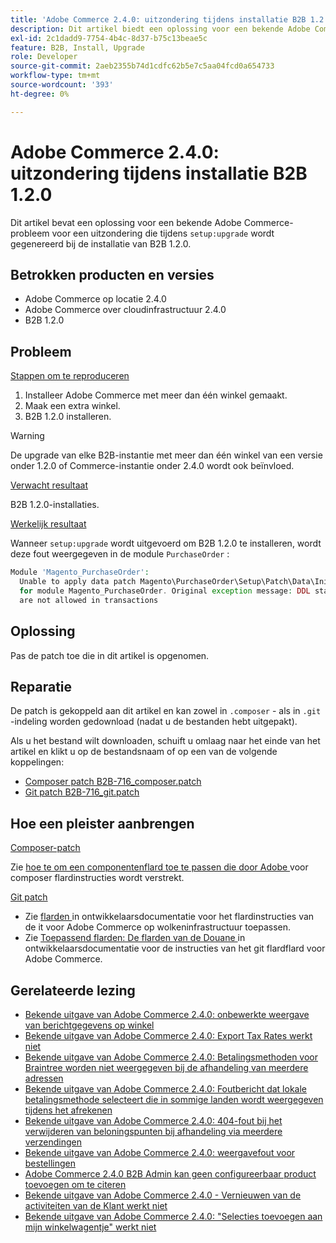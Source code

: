 ```yaml
---
title: 'Adobe Commerce 2.4.0: uitzondering tijdens installatie B2B 1.2.0'
description: Dit artikel biedt een oplossing voor een bekende Adobe Commerce-probleem voor een uitzondering die tijdens de installatie van B2B 1.2.0 wordt gegenereerd.
exl-id: 2c1dadd9-7754-4b4c-8d37-b75c13beae5c
feature: B2B, Install, Upgrade
role: Developer
source-git-commit: 2aeb2355b74d1cdfc62b5e7c5aa04fcd0a654733
workflow-type: tm+mt
source-wordcount: '393'
ht-degree: 0%

---
```


# Adobe Commerce 2.4.0: uitzondering tijdens installatie B2B 1.2.0

Dit artikel bevat een oplossing voor een bekende Adobe Commerce-probleem voor een uitzondering die tijdens `setup:upgrade` wordt gegenereerd bij de installatie van B2B 1.2.0.

## Betrokken producten en versies

* Adobe Commerce op locatie 2.4.0
* Adobe Commerce over cloudinfrastructuur 2.4.0
* B2B 1.2.0

## Probleem

<u> Stappen om te reproduceren </u>

1. Installeer Adobe Commerce met meer dan één winkel gemaakt.
1. Maak een extra winkel.
1. B2B 1.2.0 installeren.

>[!WARNING]
>
>De upgrade van elke B2B-instantie met meer dan één winkel van een versie onder 1.2.0 of Commerce-instantie onder 2.4.0 wordt ook beïnvloed.

<u> Verwacht resultaat </u>

B2B 1.2.0-installaties.

<u> Werkelijk resultaat </u>

Wanneer `setup:upgrade` wordt uitgevoerd om B2B 1.2.0 te installeren, wordt deze fout weergegeven in de module `PurchaseOrder` :

```php
Module 'Magento_PurchaseOrder':
  Unable to apply data patch Magento\PurchaseOrder\Setup\Patch\Data\InitPurchaseOrderSalesSequence
  for module Magento_PurchaseOrder. Original exception message: DDL statements
  are not allowed in transactions
```

## Oplossing

Pas de patch toe die in dit artikel is opgenomen.

## Reparatie

De patch is gekoppeld aan dit artikel en kan zowel in `.composer` - als in `.git` -indeling worden gedownload (nadat u de bestanden hebt uitgepakt).

Als u het bestand wilt downloaden, schuift u omlaag naar het einde van het artikel en klikt u op de bestandsnaam of op een van de volgende koppelingen:

* [Composer patch B2B-716\_composer.patch](assets/B2B-716_composer.patch.zip)
* [Git patch B2B-716\_git.patch](assets/B2B-716_git.patch.zip)

## Hoe een pleister aanbrengen

<u> Composer-patch </u>

Zie [ hoe te om een componentenflard toe te passen die door Adobe ](/help/how-to/general/how-to-apply-a-composer-patch-provided-by-magento.md) voor composer flardinstructies wordt verstrekt.

<u> Git patch </u>

* Zie [ flarden ](https://experienceleague.adobe.com/en/docs/commerce-cloud-service/user-guide/develop/upgrade/apply-patches) in ontwikkelaarsdocumentatie voor het flardinstructies van de it voor Adobe Commerce op wolkeninfrastructuur toepassen.
* Zie [ Toepassend flarden: De flarden van de Douane ](https://experienceleague.adobe.com/en/docs/commerce-operations/upgrade-guide/patches/overview#custom-patches) in ontwikkelaarsdocumentatie voor de instructies van het git flardflard voor Adobe Commerce.

## Gerelateerde lezing

* [Bekende uitgave van Adobe Commerce 2.4.0: onbewerkte weergave van berichtgegevens op winkel](/help/troubleshooting/storefront/magento-2-4-0-issue-storefront-raw-message-data-display.md)
* [Bekende uitgave van Adobe Commerce 2.4.0: Export Tax Rates werkt niet](/help/troubleshooting/miscellaneous/magento-2-4-0-known-issue-export-tax-rates-does-not-work.md)
* [Bekende uitgave van Adobe Commerce 2.4.0: Betalingsmethoden voor Braintree worden niet weergegeven bij de afhandeling van meerdere adressen](/help/troubleshooting/payments/magento-2-4-0-braintree-not-in-multiple-addresses-checkout.md)
* [Bekende uitgave van Adobe Commerce 2.4.0: Foutbericht dat lokale betalingsmethode selecteert die in sommige landen wordt weergegeven tijdens het afrekenen](/help/troubleshooting/payments/magento-2-4-0-checkout-error-selecting-local-payments.md)
* [Bekende uitgave van Adobe Commerce 2.4.0: 404-fout bij het verwijderen van beloningspunten bij afhandeling via meerdere verzendingen](/help/troubleshooting/storefront/magento-2-4-0-404-error-removing-rewards-points-on-multi-shipping-checkout.md)
* [Bekende uitgave van Adobe Commerce 2.4.0: weergavefout voor bestellingen](/help/troubleshooting/storefront/magento-2-4-0-known-issue-orders-display-error.md)
* [Adobe Commerce 2.4.0 B2B Admin kan geen configureerbaar product toevoegen om te citeren](/help/troubleshooting/miscellaneous/magento-2-4-0-b2b-admin-can-t-add-configurable-product-to-quote.md)
* [Bekende uitgave van Adobe Commerce 2.4.0 - Vernieuwen van de activiteiten van de Klant werkt niet](/help/troubleshooting/miscellaneous/magento-2-4-0-refresh-on-customer-activities-does-not-work.md)
* [Bekende uitgave van Adobe Commerce 2.4.0: &quot;Selecties toevoegen aan mijn winkelwagentje&quot; werkt niet](/help/troubleshooting/miscellaneous/magento-2-4-0-add-selections-to-my-cart-does-not-work.md)
